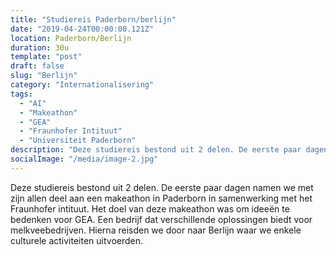 ```yaml
---
title: "Studiereis Paderborn/berlijn"
date: "2019-04-24T00:00:00.121Z"
location: Paderborn/Berlijn
duration: 30u
template: "post"
draft: false
slug: "Berlijn"
category: "Internationalisering"
tags:
  - "AI"
  - "Makeathon"
  - "GEA"
  - "Fraunhofer Intituut"
  - "Universiteit Paderborn"
description: "Deze studiereis bestond uit 2 delen. De eerste paar dagen namen we met zijn allen deel aan een makeathon in Paderborn ..."
socialImage: "/media/image-2.jpg"
---
```


<!-- ![Ida](/media/portfolio/ida.png) -->

Deze studiereis bestond uit 2 delen. De eerste paar dagen namen we met zijn allen deel aan een makeathon in Paderborn in samenwerking met het Fraunhofer intituut. Het doel van deze makeathon was om ideeën te bedenken voor GEA. Een bedrijf dat verschillende oplossingen biedt voor melkveebedrijven. Hierna reisden we door naar Berlijn waar we enkele culturele activiteiten uitvoerden.
